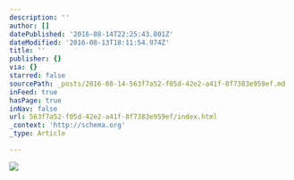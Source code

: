 ```yaml
---
description: ''
author: []
datePublished: '2016-08-14T22:25:43.801Z'
dateModified: '2016-08-13T18:11:54.974Z'
title: ''
publisher: {}
via: {}
starred: false
sourcePath: _posts/2016-08-14-563f7a52-f05d-42e2-a41f-8f7383e959ef.md
inFeed: true
hasPage: true
inNav: false
url: 563f7a52-f05d-42e2-a41f-8f7383e959ef/index.html
_context: 'http://schema.org'
_type: Article

---
```

![](https://the-grid-user-content.s3-us-west-2.amazonaws.com/39fbe1a3-c363-400c-9d92-30b00d4bb82c.jpg)